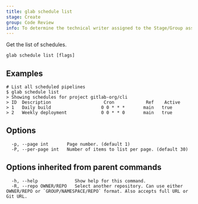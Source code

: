 ```yaml
---
title: glab schedule list
stage: Create
group: Code Review
info: To determine the technical writer assigned to the Stage/Group associated with this page, see https://about.gitlab.com/handbook/product/ux/technical-writing/#assignments
---
```


<!--
This documentation is auto generated by a script.
Please do not edit this file directly. Run `make gen-docs` instead.
-->

Get the list of schedules.

```plaintext
glab schedule list [flags]
```

## Examples

```console
# List all scheduled pipelines
$ glab schedule list
> Showing schedules for project gitlab-org/cli
> ID  Description                    Cron            Ref    Active
> 1   Daily build                   0 0 * * *       main   true
> 2   Weekly deployment             0 0 * * 0       main   true

```

## Options

```plaintext
  -p, --page int       Page number. (default 1)
  -P, --per-page int   Number of items to list per page. (default 30)
```

## Options inherited from parent commands

```plaintext
  -h, --help              Show help for this command.
  -R, --repo OWNER/REPO   Select another repository. Can use either OWNER/REPO or `GROUP/NAMESPACE/REPO` format. Also accepts full URL or Git URL.
```
